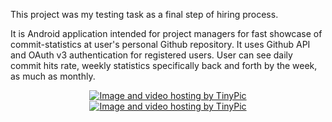 This project was my testing task as a final step of hiring process.

It is Android application intended for project managers for fast showcase of commit-statistics at user's personal Github repository. It uses Github API and OAuth v3 authentication for registered users. User can see daily commit hits rate, weekly statistics specifically back and forth by the week, as much as monthly.


<div align="center">
<a href="http://tinypic.com?ref=27wx2mw" target="_blank"><img src="http://i65.tinypic.com/27wx2mw.jpg" border="0" alt="Image and video hosting by TinyPic"></a>
<a href="http://tinypic.com?ref=29zewdx" target="_blank"><img src="http://i65.tinypic.com/29zewdx.jpg" border="0" alt="Image and video hosting by TinyPic"></a>
</div>
